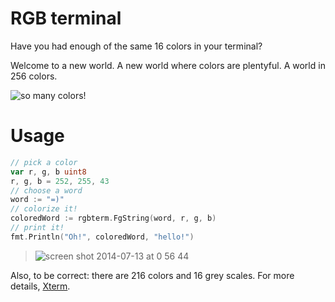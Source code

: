 # RGB terminal

Have you had enough of the same 16 colors in your terminal?

Welcome to a new world. A new world where colors are plentyful.
A world in 256 colors.

![so many colors!](https://cloud.githubusercontent.com/assets/1189716/3563662/15e67546-0a49-11e4-871e-47e694d08981.png)

# Usage

```go
// pick a color
var r, g, b uint8
r, g, b = 252, 255, 43
// choose a word
word := "=)"
// colorize it!
coloredWord := rgbterm.FgString(word, r, g, b)
// print it!
fmt.Println("Oh!", coloredWord, "hello!")
```

> ![screen shot 2014-07-13 at 0 56 44](https://cloud.githubusercontent.com/assets/1189716/3563695/54e7f048-0a4a-11e4-8b53-613761c6c4e2.png)

Also, to be correct: there are 216 colors and 16 grey scales. For more details, [Xterm][xterm-wiki].

[xterm-wiki]: https://en.wikipedia.org/wiki/Xterm
